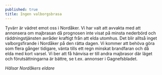 ```yaml
---
published: true
title: Ingen valborgsbrasa
---
```

Tyvärr är vädret emot oss i Nordåker. Vi har valt att avvakta med att annonsera om majbrasan då prognosen inte visat på minsta nederbörd och räddningstjänsten avråder kraftigt från att elda utomhus. Det blir alltså inget valborgsfirande i Nordåker på den rätta dagen. Vi kommer att behöva göra som flera gånger tidigare, vänta tills ett regn minskat brandfaran och då elda med kort varsel. Vi ber att få hänvisa er till andra majbrasor där läget och förutsättningarna är bättre, se t.ex. annonser i Gagnefsbladet.

*Hälsar Nordåkers eldare*
